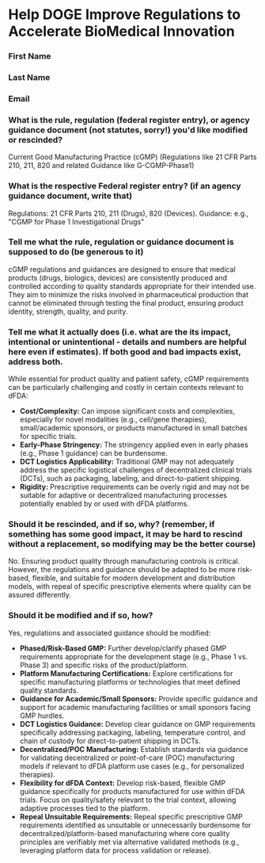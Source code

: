 # Help DOGE Improve Regulations to Accelerate BioMedical Innovation

### First Name

### Last Name

### Email

### What is the rule, regulation (federal register entry), or agency guidance document (not statutes, sorry!) you'd like modified or rescinded?

Current Good Manufacturing Practice (cGMP) (Regulations like 21 CFR Parts 210, 211, 820 and related Guidance like G-CGMP-Phase1)

### What is the respective Federal register entry? (if an agency guidance document, write that)

Regulations: 21 CFR Parts 210, 211 (Drugs), 820 (Devices). Guidance: e.g., "CGMP for Phase 1 Investigational Drugs"

### Tell me what the rule, regulation or guidance document is supposed to do (be generous to it)

cGMP regulations and guidances are designed to ensure that medical products (drugs, biologics, devices) are consistently produced and controlled according to quality standards appropriate for their intended use. They aim to minimize the risks involved in pharmaceutical production that cannot be eliminated through testing the final product, ensuring product identity, strength, quality, and purity.

### Tell me what it actually does (i.e. what are the its impact, intentional or unintentional - details and numbers are helpful here even if estimates). If both good and bad impacts exist, address both.

While essential for product quality and patient safety, cGMP requirements can be particularly challenging and costly in certain contexts relevant to dFDA:
*   **Cost/Complexity:** Can impose significant costs and complexities, especially for novel modalities (e.g., cell/gene therapies), small/academic sponsors, or products manufactured in small batches for specific trials.
*   **Early-Phase Stringency:** The stringency applied even in early phases (e.g., Phase 1 guidance) can be burdensome.
*   **DCT Logistics Applicability:** Traditional GMP may not adequately address the specific logistical challenges of decentralized clinical trials (DCTs), such as packaging, labeling, and direct-to-patient shipping.
*   **Rigidity:** Prescriptive requirements can be overly rigid and may not be suitable for adaptive or decentralized manufacturing processes potentially enabled by or used with dFDA platforms.

### Should it be rescinded, and if so, why? (remember, if something has some good impact, it may be hard to rescind without a replacement, so modifying may be the better course)

No. Ensuring product quality through manufacturing controls is critical. However, the regulations and guidance should be adapted to be more risk-based, flexible, and suitable for modern development and distribution models, with repeal of specific prescriptive elements where quality can be assured differently.

### Should it be modified and if so, how?

Yes, regulations and associated guidance should be modified:
*   **Phased/Risk-Based GMP:** Further develop/clarify phased GMP requirements appropriate for the development stage (e.g., Phase 1 vs. Phase 3) and specific risks of the product/platform.
*   **Platform Manufacturing Certifications:** Explore certifications for specific manufacturing platforms or technologies that meet defined quality standards.
*   **Guidance for Academic/Small Sponsors:** Provide specific guidance and support for academic manufacturing facilities or small sponsors facing GMP hurdles.
*   **DCT Logistics Guidance:** Develop clear guidance on GMP requirements specifically addressing packaging, labeling, temperature control, and chain of custody for direct-to-patient shipping in DCTs.
*   **Decentralized/POC Manufacturing:** Establish standards via guidance for validating decentralized or point-of-care (POC) manufacturing models if relevant to dFDA platform use cases (e.g., for personalized therapies).
*   **Flexibility for dFDA Context:** Develop risk-based, flexible GMP guidance specifically for products manufactured for use within dFDA trials. Focus on quality/safety relevant to the trial context, allowing adaptive processes tied to the platform.
*   **Repeal Unsuitable Requirements:** Repeal specific prescriptive GMP requirements identified as unsuitable or unnecessarily burdensome for decentralized/platform-based manufacturing where core quality principles are verifiably met via alternative validated methods (e.g., leveraging platform data for process validation or release). 